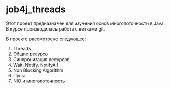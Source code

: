 # job4j_threads

Этот проект предназначен для изучения основ многопоточности в Java.
В курсе производилась работа с ветками git.

В проекте рассмотрено следующее:
1. Threads
2. Общие ресурсы
3. Синхронизация ресурсов
4. Wait, Notify, NotifyAll
5. Non Blocking Algorithm
6. Пулы
7. NIO и многопоточность